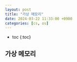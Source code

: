 ```yaml
---
layout: post
title: "가상 메모리"
date: 2024-03-22 11:33:00 +0900
categories: [cs, os]
---
```

* toc
{:toc}

## 가상 메모리 

